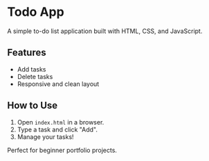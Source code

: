 # Todo App

A simple to-do list application built with HTML, CSS, and JavaScript.

## Features

- Add tasks
- Delete tasks
- Responsive and clean layout

## How to Use

1. Open `index.html` in a browser.
2. Type a task and click "Add".
3. Manage your tasks!

Perfect for beginner portfolio projects.
